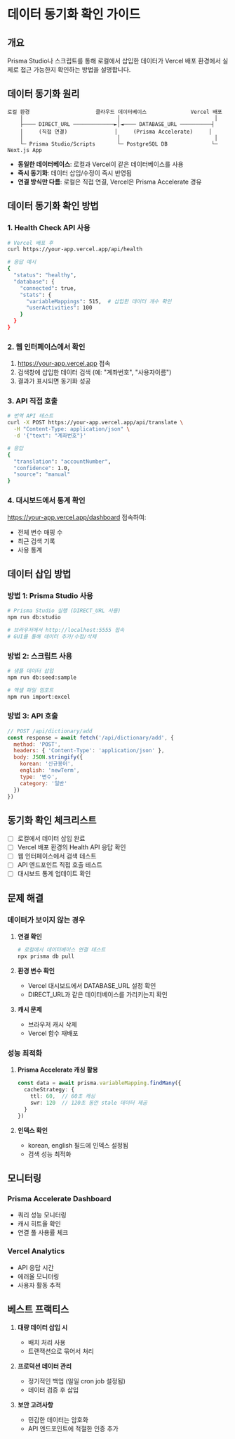 # 데이터 동기화 확인 가이드

## 개요

Prisma Studio나 스크립트를 통해 로컬에서 삽입한 데이터가 Vercel 배포 환경에서 실제로 접근 가능한지 확인하는 방법을 설명합니다.

## 데이터 동기화 원리

```
로컬 환경                     클라우드 데이터베이스              Vercel 배포
    │                              │                              │
    ├──── DIRECT_URL ─────────────►│◄──── DATABASE_URL ──────────┤
    │     (직접 연결)               │     (Prisma Accelerate)     │
    │                              │                              │
    └─ Prisma Studio/Scripts       └─ PostgreSQL DB              └─ Next.js App
```

- **동일한 데이터베이스**: 로컬과 Vercel이 같은 데이터베이스를 사용
- **즉시 동기화**: 데이터 삽입/수정이 즉시 반영됨
- **연결 방식만 다름**: 로컬은 직접 연결, Vercel은 Prisma Accelerate 경유

## 데이터 동기화 확인 방법

### 1. Health Check API 사용

```bash
# Vercel 배포 후
curl https://your-app.vercel.app/api/health

# 응답 예시
{
  "status": "healthy",
  "database": {
    "connected": true,
    "stats": {
      "variableMappings": 515,  # 삽입한 데이터 개수 확인
      "userActivities": 100
    }
  }
}
```

### 2. 웹 인터페이스에서 확인

1. https://your-app.vercel.app 접속
2. 검색창에 삽입한 데이터 검색 (예: "계좌번호", "사용자이름")
3. 결과가 표시되면 동기화 성공

### 3. API 직접 호출

```bash
# 번역 API 테스트
curl -X POST https://your-app.vercel.app/api/translate \
  -H "Content-Type: application/json" \
  -d '{"text": "계좌번호"}'

# 응답
{
  "translation": "accountNumber",
  "confidence": 1.0,
  "source": "manual"
}
```

### 4. 대시보드에서 통계 확인

https://your-app.vercel.app/dashboard 접속하여:
- 전체 변수 매핑 수
- 최근 검색 기록
- 사용 통계

## 데이터 삽입 방법

### 방법 1: Prisma Studio 사용

```bash
# Prisma Studio 실행 (DIRECT_URL 사용)
npm run db:studio

# 브라우저에서 http://localhost:5555 접속
# GUI를 통해 데이터 추가/수정/삭제
```

### 방법 2: 스크립트 사용

```bash
# 샘플 데이터 삽입
npm run db:seed:sample

# 엑셀 파일 임포트
npm run import:excel
```

### 방법 3: API 호출

```javascript
// POST /api/dictionary/add
const response = await fetch('/api/dictionary/add', {
  method: 'POST',
  headers: { 'Content-Type': 'application/json' },
  body: JSON.stringify({
    korean: '신규용어',
    english: 'newTerm',
    type: '변수',
    category: '일반'
  })
})
```

## 동기화 확인 체크리스트

- [ ] 로컬에서 데이터 삽입 완료
- [ ] Vercel 배포 환경의 Health API 응답 확인
- [ ] 웹 인터페이스에서 검색 테스트
- [ ] API 엔드포인트 직접 호출 테스트
- [ ] 대시보드 통계 업데이트 확인

## 문제 해결

### 데이터가 보이지 않는 경우

1. **연결 확인**
   ```bash
   # 로컬에서 데이터베이스 연결 테스트
   npx prisma db pull
   ```

2. **환경 변수 확인**
   - Vercel 대시보드에서 DATABASE_URL 설정 확인
   - DIRECT_URL과 같은 데이터베이스를 가리키는지 확인

3. **캐시 문제**
   - 브라우저 캐시 삭제
   - Vercel 함수 재배포

### 성능 최적화

1. **Prisma Accelerate 캐싱 활용**
   ```typescript
   const data = await prisma.variableMapping.findMany({
     cacheStrategy: {
       ttl: 60,  // 60초 캐싱
       swr: 120  // 120초 동안 stale 데이터 제공
     }
   })
   ```

2. **인덱스 확인**
   - korean, english 필드에 인덱스 설정됨
   - 검색 성능 최적화

## 모니터링

### Prisma Accelerate Dashboard
- 쿼리 성능 모니터링
- 캐시 히트율 확인
- 연결 풀 사용률 체크

### Vercel Analytics
- API 응답 시간
- 에러율 모니터링
- 사용자 활동 추적

## 베스트 프랙티스

1. **대량 데이터 삽입 시**
   - 배치 처리 사용
   - 트랜잭션으로 묶어서 처리

2. **프로덕션 데이터 관리**
   - 정기적인 백업 (일일 cron job 설정됨)
   - 데이터 검증 후 삽입

3. **보안 고려사항**
   - 민감한 데이터는 암호화
   - API 엔드포인트에 적절한 인증 추가